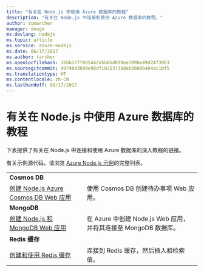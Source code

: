 ```yaml
---
title: "有关在 Node.js 中使用 Azure 数据库的教程"
description: "有关在 Node.js 中连接和使用 Azure 数据库的教程。"
author: tomarcher
manager: douge
ms.devlang: nodejs
ms.topic: article
ms.service: azure-nodejs
ms.date: 06/17/2017
ms.author: tarcher
ms.openlocfilehash: 3bbb177f8d5442a5b8bd010ee709be49d24739b3
ms.sourcegitcommit: 9974b43899e98df10253738dab5b09b484ac1bf5
ms.translationtype: HT
ms.contentlocale: zh-CN
ms.lasthandoff: 08/17/2017
---
```

# <a name="tutorials-for-using-azure-databases-with-nodejs"></a>有关在 Node.js 中使用 Azure 数据库的教程

下表提供了有关在 Node.js 中连接和使用 Azure 数据库的深入教程的链接。 

有关示例源代码，请浏览 [Azure Node.js 示例](https://azure.microsoft.com/resources/samples/?term=nodejs)的完整列表。

| | |
|---|---|
| **Cosmos DB** ||
| [创建 Node.js Azure Cosmos DB Web 应用](http://docs.microsoft.com/azure/documentdb/documentdb-nodejs-application?toc=/azure/node/toc.json&bc=/azure/node/toc.json) | 使用 Cosmos DB 创建待办事项 Web 应用。  |
| **MongoDB** ||
| [创建 Node.js 和 MongoDB Web 应用](http://docs.microsoft.com/azure/app-service-web/app-service-web-tutorial-nodejs-mongodb-app?toc=/azure/node/toc.json&bc=/azure/node/toc.json) | 在 Azure 中创建 Node.js Web 应用，并将其连接至 MongoDB 数据库。  |
| **Redis 缓存** | |
| [创建和使用 Redis 缓存](http://docs.microsoft.com/azure/redis-cache/cache-nodejs-get-started?toc=/azure/node/toc.json&bc=/azure/node/toc.json) | 连接到 Redis 缓存，然后插入和检索值。
